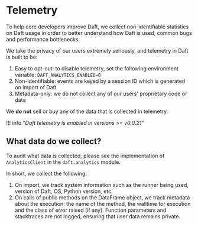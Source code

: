 # Telemetry

To help core developers improve Daft, we collect non-identifiable statistics on Daft usage in order to better understand how Daft is used, common bugs and performance bottlenecks.

We take the privacy of our users extremely seriously, and telemetry in Daft is built to be:

1. Easy to opt-out: to disable telemetry, set the following environment variable: ``DAFT_ANALYTICS_ENABLED=0``
2. Non-identifiable: events are keyed by a session ID which is generated on import of Daft
3. Metadata-only: we do not collect any of our users' proprietary code or data

We **do not** sell or buy any of the data that is collected in telemetry.

!!! info "*Daft telemetry is enabled in versions >= v0.0.21*"

## What data do we collect?

To audit what data is collected, please see the implementation of `AnalyticsClient` in the `daft.analytics` module.

In short, we collect the following:

1. On import, we track system information such as the runner being used, version of Daft, OS, Python version, etc.
2. On calls of public methods on the DataFrame object, we track metadata about the execution: the name of the method, the walltime for execution and the class of error raised (if any). Function parameters and stacktraces are not logged, ensuring that user data remains private.
